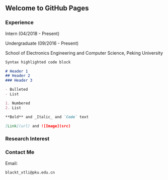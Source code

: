 ## Welcome to GitHub Pages



### Experience

Intern (04/2018 - Present)

Undergraduate (09/2016 - Present)

School of Electronics Engineering and Computer Science, Peking University

```markdown
Syntax highlighted code block

# Header 1
## Header 2
### Header 3

- Bulleted
- List

1. Numbered
2. List

**Bold** and _Italic_ and `Code` text

[Link](url) and ![Image](src)
```

### Research Interest



### Contact Me

Email:

    blackt_xtli@pku.edu.cn
